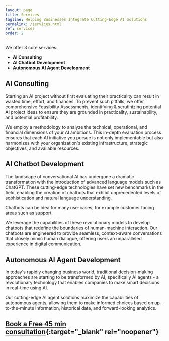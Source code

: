 ```yaml
---
layout: page
title: Services
tagline: Helping Businesses Integrate Cutting-Edge AI Solutions
permalink: /services.html
ref: services
order: 2
---
```


We offer 3 core services:

- **AI Consulting**
- **AI Chatbot Development**
- **Autonomous AI Agent Development**

## AI Consulting

Starting an AI project without first evaluating their practicality can result in wasted time, effort, and finances. To prevent such pitfalls, we offer comprehensive Feasibility Assessments, identifying & scrutinizing potential AI project ideas to ensure they are grounded in practicality, sustainability, and potential profitability.

We employ a methodology to analyze the technical, operational, and financial dimensions of your AI ambitions. This in-depth evaluation process ensures that each AI initiative you pursue is not only implementable but also harmonizes with your organization's existing infrastructure, strategic objectives, and available resources.

## AI Chatbot Development

The landscape of conversational AI has undergone a dramatic transformation with the introduction of advanced language models such as ChatGPT. These cutting-edge technologies have set new benchmarks in the field, enabling the creation of chatbots that exhibit unprecedented levels of sophistication and natural language understanding.

Chatbots can be idea for many use-cases, for example customer facing areas such as support.

We leverage the capabilities of these revolutionary models to develop chatbots that redefine the boundaries of human-machine interaction. Our chatbots are engineered to provide seamless, context-aware conversations that closely mimic human dialogue, offering users an unparalleled experience in digital communication.

## Autonomous AI Agent Development

In today's rapidly changing business world, traditional decision-making approaches are starting to be transformed by AI, specifically AI agents - a revolutionary technology that enables companies to make smart decisions in real-time using AI. 

Our cutting-edge AI agent solutions maximize the capabilities of autonomous agents, allowing them to make informed choices based on up-to-the-minute information, historical data, and forward-looking analytics. 

## [Book a Free 45 min consultation](https://calendly.com/the-futurai/free-initial-ai-consultation){:target="_blank" rel="noopener"}
